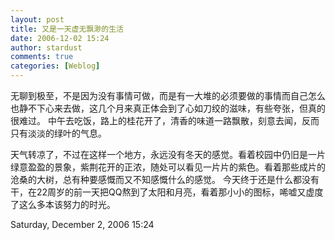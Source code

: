 ```yaml
---
layout: post
title: 又是一天虚无飘渺的生活
date: 2006-12-02 15:24
author: stardust
comments: true
categories: [Weblog]
---
```

无聊到极至，不是因为没有事情可做，而是有一大堆的必须要做的事情而自己怎么也静不下心来去做，这几个月来真正体会到了心如刀绞的滋味，有些夸张，但真的很难过。 中午去吃饭，路上的桂花开了，清香的味道一路飘散，刻意去闻，反而只有淡淡的绿叶的气息。

天气转凉了，不过在这样一个地方，永远没有冬天的感觉。看着校园中仍旧是一片绿意盈盈的景象，紫荆花开的正浓，随处可以看见一片片的紫色。看着那些成片的沧桑的大树，总有种要感慨而又不知感慨什么的感觉。 今天终于还是什么都没有干，在22周岁的前一天把QQ熬到了太阳和月亮，看着那小小的图标，唏嘘又虚度了这么多本该努力的时光。

Saturday, December 2, 2006 15:24
